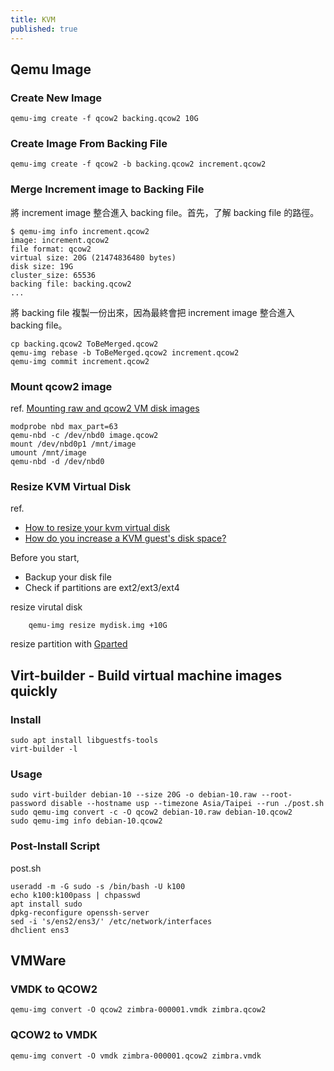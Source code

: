 ```yaml
---
title: KVM
published: true
---
```


## Qemu Image

### Create New Image

    qemu-img create -f qcow2 backing.qcow2 10G

### Create Image From Backing File

    qemu-img create -f qcow2 -b backing.qcow2 increment.qcow2

### Merge Increment image to Backing File

將 increment image 整合進入 backing file。首先，了解 backing file 的路徑。

    $ qemu-img info increment.qcow2
    image: increment.qcow2
    file format: qcow2
    virtual size: 20G (21474836480 bytes)
    disk size: 19G
    cluster_size: 65536
    backing file: backing.qcow2
    ...

將 backing file 複製一份出來，因為最終會把 increment image 整合進入 backing file。

    cp backing.qcow2 ToBeMerged.qcow2
    qemu-img rebase -b ToBeMerged.qcow2 increment.qcow2
    qemu-img commit increment.qcow2

### Mount qcow2 image
ref. [Mounting raw and qcow2 VM disk images](http://alexeytorkhov.blogspot.tw/2009/09/mounting-raw-and-qcow2-vm-disk-images.html)

    modprobe nbd max_part=63
    qemu-nbd -c /dev/nbd0 image.qcow2
    mount /dev/nbd0p1 /mnt/image
    umount /mnt/image
    qemu-nbd -d /dev/nbd0

### Resize KVM Virtual Disk
ref.

* [How to resize your kvm virtual disk](http://www.linux-kvm.com/content/how-resize-your-kvm-virtual-disk)
* [How do you increase a KVM guest's disk space?](http://serverfault.com/questions/324281/how-do-you-increase-a-kvm-guests-disk-space)

Before you start,

* Backup your disk file
* Check if partitions are ext2/ext3/ext4

resize virutal disk

        qemu-img resize mydisk.img +10G

resize partition with [Gparted](http://gparted.sourceforge.net/)

## Virt-builder - Build virtual machine images quickly

### Install

    sudo apt install libguestfs-tools
    virt-builder -l

### Usage

    sudo virt-builder debian-10 --size 20G -o debian-10.raw --root-password disable --hostname usp --timezone Asia/Taipei --run ./post.sh
    sudo qemu-img convert -c -O qcow2 debian-10.raw debian-10.qcow2
    sudo qemu-img info debian-10.qcow2

### Post-Install Script

post.sh

    useradd -m -G sudo -s /bin/bash -U k100
    echo k100:k100pass | chpasswd
    apt install sudo
    dpkg-reconfigure openssh-server
    sed -i 's/ens2/ens3/' /etc/network/interfaces
    dhclient ens3

## VMWare

### VMDK to QCOW2

    qemu-img convert -O qcow2 zimbra-000001.vmdk zimbra.qcow2

### QCOW2 to VMDK

    qemu-img convert -O vmdk zimbra-000001.qcow2 zimbra.vmdk
